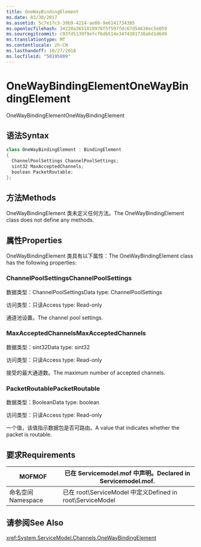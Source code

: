```yaml
---
title: OneWayBindingElement
ms.date: 03/30/2017
ms.assetid: 5c7e17c3-39b9-4214-ae08-9e6141734305
ms.openlocfilehash: 34220a3651819978f5f597fdc67d54630ec5e059
ms.sourcegitcommit: c93fd5139f9efcf6db514e3474301738a6d1d649
ms.translationtype: MT
ms.contentlocale: zh-CN
ms.lasthandoff: 10/27/2018
ms.locfileid: "50195809"
---
```

# <a name="onewaybindingelement"></a><span data-ttu-id="108e6-102">OneWayBindingElement</span><span class="sxs-lookup"><span data-stu-id="108e6-102">OneWayBindingElement</span></span>
<span data-ttu-id="108e6-103">OneWayBindingElement</span><span class="sxs-lookup"><span data-stu-id="108e6-103">OneWayBindingElement</span></span>  
  
## <a name="syntax"></a><span data-ttu-id="108e6-104">语法</span><span class="sxs-lookup"><span data-stu-id="108e6-104">Syntax</span></span>  
  
```csharp
class OneWayBindingElement : BindingElement  
{  
  ChannelPoolSettings ChannelPoolSettings;  
  sint32 MaxAcceptedChannels;  
  boolean PacketRoutable;  
};  
```  
  
## <a name="methods"></a><span data-ttu-id="108e6-105">方法</span><span class="sxs-lookup"><span data-stu-id="108e6-105">Methods</span></span>  
 <span data-ttu-id="108e6-106">OneWayBindingElement 类未定义任何方法。</span><span class="sxs-lookup"><span data-stu-id="108e6-106">The OneWayBindingElement class does not define any methods.</span></span>  
  
## <a name="properties"></a><span data-ttu-id="108e6-107">属性</span><span class="sxs-lookup"><span data-stu-id="108e6-107">Properties</span></span>  
 <span data-ttu-id="108e6-108">OneWayBindingElement 类具有以下属性：</span><span class="sxs-lookup"><span data-stu-id="108e6-108">The OneWayBindingElement class has the following properties:</span></span>  
  
### <a name="channelpoolsettings"></a><span data-ttu-id="108e6-109">ChannelPoolSettings</span><span class="sxs-lookup"><span data-stu-id="108e6-109">ChannelPoolSettings</span></span>  
 <span data-ttu-id="108e6-110">数据类型：ChannelPoolSettings</span><span class="sxs-lookup"><span data-stu-id="108e6-110">Data type: ChannelPoolSettings</span></span>  
  
 <span data-ttu-id="108e6-111">访问类型：只读</span><span class="sxs-lookup"><span data-stu-id="108e6-111">Access type: Read-only</span></span>  
  
 <span data-ttu-id="108e6-112">通道池设置。</span><span class="sxs-lookup"><span data-stu-id="108e6-112">The channel pool settings.</span></span>  
  
### <a name="maxacceptedchannels"></a><span data-ttu-id="108e6-113">MaxAcceptedChannels</span><span class="sxs-lookup"><span data-stu-id="108e6-113">MaxAcceptedChannels</span></span>  
 <span data-ttu-id="108e6-114">数据类型：sint32</span><span class="sxs-lookup"><span data-stu-id="108e6-114">Data type: sint32</span></span>  
  
 <span data-ttu-id="108e6-115">访问类型：只读</span><span class="sxs-lookup"><span data-stu-id="108e6-115">Access type: Read-only</span></span>  
  
 <span data-ttu-id="108e6-116">接受的最大通道数。</span><span class="sxs-lookup"><span data-stu-id="108e6-116">The maximum number of accepted channels.</span></span>  
  
### <a name="packetroutable"></a><span data-ttu-id="108e6-117">PacketRoutable</span><span class="sxs-lookup"><span data-stu-id="108e6-117">PacketRoutable</span></span>  
 <span data-ttu-id="108e6-118">数据类型：Boolean</span><span class="sxs-lookup"><span data-stu-id="108e6-118">Data type: boolean</span></span>  
  
 <span data-ttu-id="108e6-119">访问类型：只读</span><span class="sxs-lookup"><span data-stu-id="108e6-119">Access type: Read-only</span></span>  
  
 <span data-ttu-id="108e6-120">一个值，该值指示数据包是否可路由。</span><span class="sxs-lookup"><span data-stu-id="108e6-120">A value that indicates whether the packet is routable.</span></span>  
  
## <a name="requirements"></a><span data-ttu-id="108e6-121">要求</span><span class="sxs-lookup"><span data-stu-id="108e6-121">Requirements</span></span>  
  
|<span data-ttu-id="108e6-122">MOF</span><span class="sxs-lookup"><span data-stu-id="108e6-122">MOF</span></span>|<span data-ttu-id="108e6-123">已在 Servicemodel.mof 中声明。</span><span class="sxs-lookup"><span data-stu-id="108e6-123">Declared in Servicemodel.mof.</span></span>|  
|---------|-----------------------------------|  
|<span data-ttu-id="108e6-124">命名空间</span><span class="sxs-lookup"><span data-stu-id="108e6-124">Namespace</span></span>|<span data-ttu-id="108e6-125">已在 root\ServiceModel 中定义</span><span class="sxs-lookup"><span data-stu-id="108e6-125">Defined in root\ServiceModel</span></span>|  
  
## <a name="see-also"></a><span data-ttu-id="108e6-126">请参阅</span><span class="sxs-lookup"><span data-stu-id="108e6-126">See Also</span></span>  
 <xref:System.ServiceModel.Channels.OneWayBindingElement>
